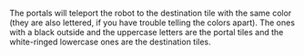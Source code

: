 The portals will teleport the robot to the destination tile with the same color
(they are also lettered, if you have trouble telling the colors apart).
The ones with a black outside and the uppercase letters are the portal tiles and the
white-ringed lowercase ones are the destination tiles.